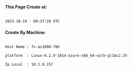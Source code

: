 
   
#### This Page Create at:

```bash

2023-10-19 - 09:37:28 UTC

```

#### Create By Machine:

```bash

Host Name : fv-az1098-786

platform  : Linux-6.2.0-1014-azure-x86_64-with-glibc2.35

Ip Local  : 10.1.0.157

```

